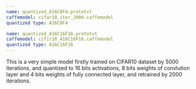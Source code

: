 ```yaml
---
name: quantized_A16C8F4.prototxt
caffemodel: cifar10_iter_2000.caffemodel
quantized type: A16C8F4

name: quantized_A16C16F16.prototxt
caffemodel: cifir10_A16C16F16.caffemodel
quantized type: A16C16F16
---
```


This is a very simple model firstly trained on CIFAR10 dataset by 5000 iterations, and quantized to 16 bits activations, 8 bits weights of convlution layer and 4 bits weights of fully connected layer, and retrained by 2000 iterations.
